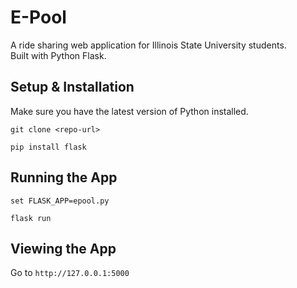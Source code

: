 # E-Pool
A ride sharing web application for Illinois State University students.\
Built with Python Flask.

## Setup & Installation
Make sure you have the latest version of Python installed.

```
git clone <repo-url>
```

```
pip install flask
```

## Running the App
```
set FLASK_APP=epool.py
```
```
flask run
```


## Viewing the App
Go to `http://127.0.0.1:5000`
